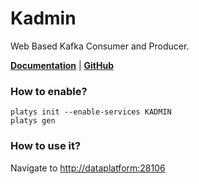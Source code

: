 # Kadmin

Web Based Kafka Consumer and Producer.

**[Documentation](https://github.com/BetterCloud/kadmin)** | **[GitHub](https://github.com/BetterCloud/kadmin)**

### How to enable?

```
platys init --enable-services KADMIN
platys gen
```

### How to use it?

Navigate to <http://dataplatform:28106>
